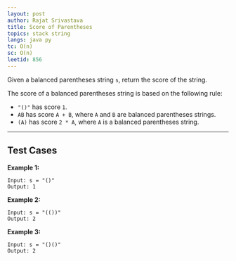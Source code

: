 ```yaml
---
layout: post
author: Rajat Srivastava
title: Score of Parentheses
topics: stack string
langs: java py
tc: O(n)
sc: O(n)
leetid: 856
---
```


Given a balanced parentheses string `s`, return the score of the string.

The score of a balanced parentheses string is based on the following rule:
- `"()"` has score `1`.
- `AB` has score `A + B`, where `A` and `B` are balanced parentheses strings.
- `(A)` has score `2 * A`, where `A` is a balanced parentheses string.

---

## Test Cases

**Example 1:** 
```
Input: s = "()"
Output: 1
```

**Example 2:** 
```
Input: s = "(())"
Output: 2
```

**Example 3:**
```
Input: s = "()()"
Output: 2
```
